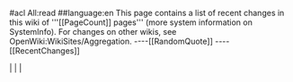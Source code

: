 \#acl All:read \#\#language:en This page contains a list of recent
changes in this wiki of '''\[\[PageCount\]\] pages''' (more system
information on SystemInfo). For changes on other wikis, see
OpenWiki:WikiSites/Aggregation. ----\[\[RandomQuote\]\]
----\[\[RecentChanges\]\]

| | |
